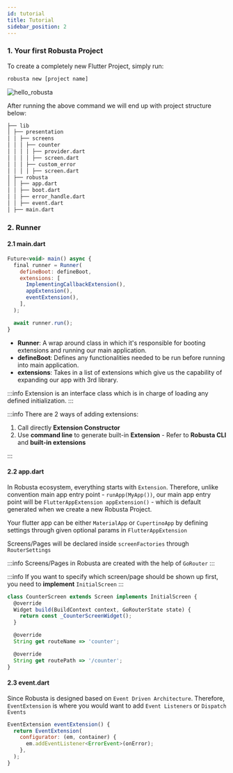 ```yaml
---
id: tutorial
title: Tutorial
sidebar_position: 2
---
```


### 1. Your first Robusta Project

To create a completely new Flutter Project, simply run:

```sh
robusta new [project name]
```

![hello_robusta](https://github.com/qu0cquyen/robusta/assets/28641819/b36e54b9-602f-4b19-aa56-8a488692bf0e)

After running the above command we will end up with project structure below:

```sh
├── lib
│ ├── presentation
│ │ ├── screens
│ │ │ ├── counter
│ │ │ │ ├── provider.dart
│ │ │ │ ├── screen.dart
│ │ │ ├── custom_error
│ │ │ │ ├── screen.dart
│ ├── robusta
│ │ ├── app.dart
│ │ ├── boot.dart
│ │ ├── error_handle.dart
│ │ ├── event.dart
│ ├── main.dart
```

### 2. Runner

#### 2.1 main.dart

```js title="main.dart"
Future<void> main() async {
  final runner = Runner(
    defineBoot: defineBoot,
    extensions: [
      ImplementingCallbackExtension(),
      appExtension(),
      eventExtension(),
    ],
  );

  await runner.run();
}
```

- **Runner**: A wrap around class in which it's responsible for booting extensions and running our main application.
- **defineBoot**: Defines any functionalities needed to be run before running into main application.
- **extensions**: Takes in a list of extensions which give us the capability of expanding our app with 3rd library.

:::info
Extension is an interface class which is in charge of loading any defined initialization.
:::

:::info
There are 2 ways of adding extensions:

1. Call directly **Extension Constructor**
2. Use **command line** to generate built-in **Extension** - Refer to **Robusta CLI** and **built-in extensions**

:::

#### 2.2 app.dart

In Robusta ecosystem, everything starts with `Extension`. Therefore, unlike convention main app entry point - `runApp(MyApp())`, our main app entry point will be `FlutterAppExtension appExtension()` - which is default generated when we create a new Robusta Project.

Your flutter app can be either `MaterialApp` or `CupertinoApp` by defining settings through given optional params in `FlutterAppExtension`

Screens/Pages will be declared inside `screenFactories` through `RouterSettings`

:::info
Screens/Pages in Robusta are created with the help of `GoRouter`
:::

:::info
If you want to specify which screen/page should be shown up first, you need to **implement** `InitialScreen`
:::

```js title="counter/screen.dart"
class CounterScreen extends Screen implements InitialScreen {
  @override
  Widget build(BuildContext context, GoRouterState state) {
    return const _CounterScreenWidget();
  }

  @override
  String get routeName => 'counter';

  @override
  String get routePath => '/counter';
}
```

#### 2.3 event.dart

Since Robusta is designed based on `Event Driven Architecture`. Therefore, `EventExtension` is where you would want to add `Event Listeners` or `Dispatch Events`

```js title="robusta/event.dart"
EventExtension eventExtension() {
  return EventExtension(
    configurator: (em, container) {
      em.addEventListener<ErrorEvent>(onError);
    },
  );
}
```
